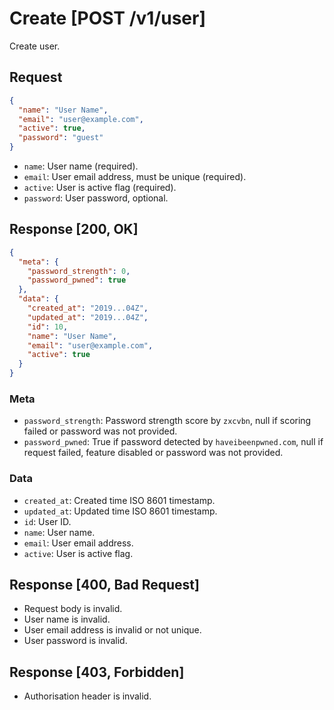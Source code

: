 # Create [POST /v1/user]

Create user.

## Request

```json
{
  "name": "User Name",
  "email": "user@example.com",
  "active": true,
  "password": "guest"
}
```

- `name`: User name (required).
- `email`: User email address, must be unique (required).
- `active`: User is active flag (required).
- `password`: User password, optional.

## Response [200, OK]

```json
{
  "meta": {
    "password_strength": 0,
    "password_pwned": true
  },
  "data": {
    "created_at": "2019...04Z",
    "updated_at": "2019...04Z",
    "id": 10,
    "name": "User Name",
    "email": "user@example.com",
    "active": true
  }
}
```

### Meta

- `password_strength`: Password strength score by `zxcvbn`, null if scoring failed or password was not provided.
- `password_pwned`: True if password detected by `haveibeenpwned.com`, null if request failed, feature disabled or password was not provided.

### Data

- `created_at`: Created time ISO 8601 timestamp.
- `updated_at`: Updated time ISO 8601 timestamp.
- `id`: User ID.
- `name`: User name.
- `email`: User email address.
- `active`: User is active flag.

## Response [400, Bad Request]

- Request body is invalid.
- User name is invalid.
- User email address is invalid or not unique.
- User password is invalid.

## Response [403, Forbidden]

- Authorisation header is invalid.
